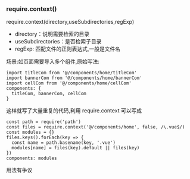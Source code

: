 ### require.context()

require.context(directory,useSubdirectories,regExp)

- directory：说明需要检索的目录
- useSubdirectories：是否检索子目录
- regExp: 匹配文件的正则表达式,一般是文件名

场景:如页面需要导入多个组件,原始写法:

```
import titleCom from '@/components/home/titleCom'
import bannerCom from '@/components/home/bannerCom'
import cellCom from '@/components/home/cellCom'
components: {
  titleCom, bannerCom, cellCom
}
```

这样就写了大量重复的代码,利用 require.context 可以写成

```
const path = require('path')
const files = require.context('@/components/home', false, /\.vue$/)
const modules = {}
files.keys().forEach(key => {
  const name = path.basename(key, '.vue')
  modules[name] = files(key).default || files(key)
})
components: modules
```



用法有争议